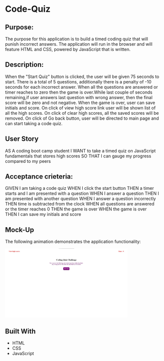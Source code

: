 # Code-Quiz

## Purpose:
The purpose for this application is to build a timed coding quiz that will punish incorrect answers. The application will run in the browser and will feature HTML and CSS, powered by JavaScript that is written. 


## Description:
When the "Start Quiz" button is clicked, the user will be given 75 seconds to start. 
There is a total of 5 questions, additionally there is a penalty of -10 seconds for each incorrect answer. 
When all the questions are answered or timer reaches to zero then the game is over.While last couple of seconds remaining,if user answers last question with wrong answer, then the final score will be zero and not negative. 
When the game is over, user can save initials and score.
On click of view high score link user will be shown list of all the high scores. On click of clear high scores, all the saved scores will be removed.
On click of Go back button, user will be directed to main page and can start taking a code quiz.


## User Story
AS A coding boot camp student
I WANT to take a timed quiz on JavaScript fundamentals that stores high scores
SO THAT I can gauge my progress compared to my peers

## Acceptance crieteria:
GIVEN I am taking a code quiz
WHEN I click the start button
THEN a timer starts and I am presented with a question
WHEN I answer a question
THEN I am presented with another question
WHEN I answer a question incorrectly
THEN time is subtracted from the clock
WHEN all questions are answered or the timer reaches 0
THEN the game is over
WHEN the game is over
THEN I can save my initials and score

## Mock-Up
The following animation demonstrates the application functionality:

<div>
    <img src="./assets/images/picture.jpg" width="400px"/>
</div>

## Built With
* HTML
* CSS
* JavaScript